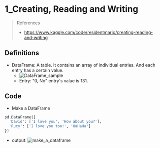 # 1_Creating, Reading and Writing

>References
> - https://www.kaggle.com/code/residentmario/creating-reading-and-writing

## Definitions
- DataFrame: A table. It contains an array of individual entries. And each entry has a certain value.
  - ![DataFrame_sample]('./DataFrame_sample.JPG')
  - Entry: "0, No" entry's value is 131.

## Code
- Make a DataFrame
``` python
pd.DataFrame({
  'David': ['I love you', 'How about you?'],
  'Rucy': ['I love you too!', 'HaHaHa']
})
```
  - output: ![make_a_dataframe]('./make_a_dataframe.jpg')